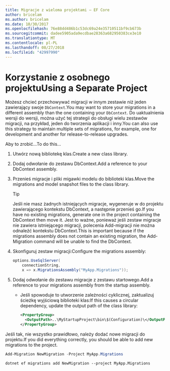 ```yaml
---
title: Migracje z wieloma projektami — EF Core
author: bricelam
ms.author: bricelam
ms.date: 10/30/2017
ms.openlocfilehash: 76e88dd486b1c53dc69a24e35710511bf9cb673b
ms.sourcegitcommit: dadee5905ada9ecdbae28363a682950383ce3e10
ms.translationtype: MT
ms.contentlocale: pl-PL
ms.lasthandoff: 08/27/2018
ms.locfileid: "42997990"
---
```

<a name="using-a-separate-project"></a><span data-ttu-id="dbf3b-102">Korzystanie z osobnego projektu</span><span class="sxs-lookup"><span data-stu-id="dbf3b-102">Using a Separate Project</span></span>
========================
<span data-ttu-id="dbf3b-103">Możesz chcieć przechowywać migracji w innym zestawie niż jeden zawierający swoje `DbContext`.</span><span class="sxs-lookup"><span data-stu-id="dbf3b-103">You may want to store your migrations in a different assembly than the one containing your `DbContext`.</span></span> <span data-ttu-id="dbf3b-104">Do uaktualnienia wersji do wersji, można użyć tej strategii do obsługi wielu zestawów migracji, na przykład, jeden do tworzenia aplikacji i inny.</span><span class="sxs-lookup"><span data-stu-id="dbf3b-104">You can also use this strategy to maintain multiple sets of migrations, for example, one for development and another for release-to-release upgrades.</span></span>

<span data-ttu-id="dbf3b-105">Aby to zrobić...</span><span class="sxs-lookup"><span data-stu-id="dbf3b-105">To do this...</span></span>

1. <span data-ttu-id="dbf3b-106">Utwórz nową bibliotekę klas.</span><span class="sxs-lookup"><span data-stu-id="dbf3b-106">Create a new class library.</span></span>

2. <span data-ttu-id="dbf3b-107">Dodaj odwołanie do zestawu DbContext.</span><span class="sxs-lookup"><span data-stu-id="dbf3b-107">Add a reference to your DbContext assembly.</span></span>

3. <span data-ttu-id="dbf3b-108">Przenieś migracje i pliki migawki modelu do biblioteki klas.</span><span class="sxs-lookup"><span data-stu-id="dbf3b-108">Move the migrations and model snapshot files to the class library.</span></span>
   > [!TIP]
   > <span data-ttu-id="dbf3b-109">Jeśli nie masz żadnych istniejących migracje, wygeneruje w do projektu zawierającego kontekstu DbContext, a następnie przenieś go.</span><span class="sxs-lookup"><span data-stu-id="dbf3b-109">If you have no existing migrations, generate one in the project containing the DbContext then move it.</span></span> <span data-ttu-id="dbf3b-110">Jest to ważne, ponieważ jeśli zestaw migracje nie zawiera istniejącego migracji, polecenia Add-migracji nie można odnaleźć kontekstu DbContext.</span><span class="sxs-lookup"><span data-stu-id="dbf3b-110">This is important because if the migrations assembly does not contain an existing migration, the Add-Migration command will be unable to find the DbContext.</span></span>

4. <span data-ttu-id="dbf3b-111">Skonfiguruj zestaw migracji:</span><span class="sxs-lookup"><span data-stu-id="dbf3b-111">Configure the migrations assembly:</span></span>

   ``` csharp
   options.UseSqlServer(
       connectionString,
       x => x.MigrationsAssembly("MyApp.Migrations"));
   ```

5. <span data-ttu-id="dbf3b-112">Dodaj odwołanie do zestawu migracje z zestawu startowego.</span><span class="sxs-lookup"><span data-stu-id="dbf3b-112">Add a reference to your migrations assembly from the startup assembly.</span></span>
   * <span data-ttu-id="dbf3b-113">Jeśli spowoduje to utworzenie zależności cyklicznej, zaktualizuj ścieżkę wyjściową biblioteki klas:</span><span class="sxs-lookup"><span data-stu-id="dbf3b-113">If this causes a circular dependency, update the output path of the class library:</span></span>

     ``` xml
     <PropertyGroup>
       <OutputPath>..\MyStartupProject\bin\$(Configuration)\</OutputPath>
     </PropertyGroup>
     ```

<span data-ttu-id="dbf3b-114">Jeśli tak, nie wszystko prawidłowo, należy dodać nowe migracji do projektu.</span><span class="sxs-lookup"><span data-stu-id="dbf3b-114">If you did everything correctly, you should be able to add new migrations to the project.</span></span>

``` powershell
Add-Migration NewMigration -Project MyApp.Migrations
```
``` Console
dotnet ef migrations add NewMigration --project MyApp.Migrations
```
